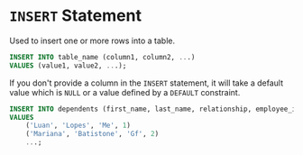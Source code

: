 # `INSERT` Statement
Used to insert one or more rows into a table.
```SQL
INSERT INTO table_name (column1, column2, ...)
VALUES (value1, value2, ...);
```

If you don't provide a column in the `INSERT` statement, it will take a default value which is `NULL` or a value defined by a `DEFAULT` constraint.
```SQL
INSERT INTO dependents (first_name, last_name, relationship, employee_id)
VALUES
	('Luan', 'Lopes', 'Me', 1)
	('Mariana', 'Batistone', 'Gf', 2)
	...;
```